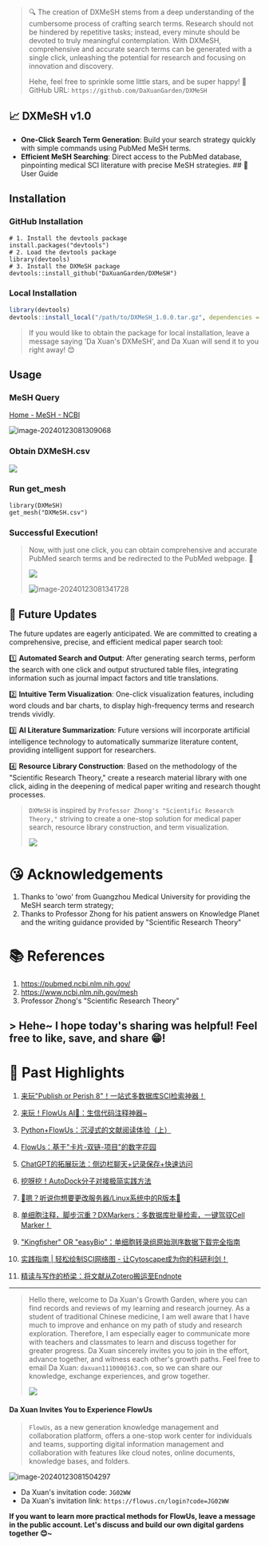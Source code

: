 > 🔍 The creation of DXMeSH stems from a deep understanding of the cumbersome process of crafting search terms. Research should not be hindered by repetitive tasks; instead, every minute should be devoted to truly meaningful contemplation. With DXMeSH, comprehensive and accurate search terms can be generated with a single click, unleashing the potential for research and focusing on innovation and discovery.
>
> Hehe, feel free to sprinkle some little stars, and be super happy! 🤩 GitHub URL: `https://github.com/DaXuanGarden/DXMeSH`

## 📈 DXMeSH v1.0

-   **One-Click Search Term Generation**: Build your search strategy quickly with simple commands using PubMed MeSH terms.
-   **Efficient MeSH Searching**: Direct access to the PubMed database, pinpointing medical SCI literature with precise MeSH strategies. \## 🎯 User Guide

## Installation

### GitHub Installation

```         
# 1. Install the devtools package
install.packages("devtools")
# 2. Load the devtools package
library(devtools)
# 3. Install the DXMeSH package
devtools::install_github("DaXuanGarden/DXMeSH")
```

### Local Installation

``` r
library(devtools)
devtools::install_local("/path/to/DXMeSH_1.0.0.tar.gz", dependencies = TRUE, upgrade = FALSE)
```

> If you would like to obtain the package for local installation, leave a message saying 'Da Xuan's DXMeSH', and Da Xuan will send it to you right away! 😊

## Usage

### MeSH Query

[Home - MeSH - NCBI](https://www.ncbi.nlm.nih.gov/mesh)

![image-20240123081309068](test/8wZmthLXiH.png)

### Obtain DXMeSH.csv

![](test/XDWp1a3k4m.png)

### Run get_mesh

```         
library(DXMeSH)
get_mesh("DXMeSH.csv")
```

### Successful Execution!

> Now, with just one click, you can obtain comprehensive and accurate PubMed search terms and be redirected to the PubMed webpage. 🎉
>
> ![](test/sodq8ixXMQ.png)
>
> ![image-20240123081341728](test/B3BGNwq33k.png)

## 🐾 Future Updates

The future updates are eagerly anticipated. We are committed to creating a comprehensive, precise, and efficient medical paper search tool:

1️⃣ **Automated Search and Output**: After generating search terms, perform the search with one click and output structured table files, integrating information such as journal impact factors and title translations.

2️⃣ **Intuitive Term Visualization**: One-click visualization features, including word clouds and bar charts, to display high-frequency terms and research trends vividly.

3️⃣ **AI Literature Summarization**: Future versions will incorporate artificial intelligence technology to automatically summarize literature content, providing intelligent support for researchers.

4️⃣ **Resource Library Construction**: Based on the methodology of the "Scientific Research Theory," create a research material library with one click, aiding in the deepening of medical paper writing and research thought processes.

> `DXMeSH` is inspired by `Professor Zhong's "Scientific Research Theory,"` striving to create a one-stop solution for medical paper search, resource library construction, and term visualization.
>
> ![](test/20240123082109.jpg)

# 😘 Acknowledgements

1.  Thanks to 'owo' from Guangzhou Medical University for providing the MeSH search term strategy;
2.  Thanks to Professor Zhong for his patient answers on Knowledge Planet and the writing guidance provided by "Scientific Research Theory"

# 📚 References

1.  <https://pubmed.ncbi.nlm.nih.gov/>
2.  <https://www.ncbi.nlm.nih.gov/mesh>
3.  Professor Zhong's "Scientific Research Theory"

## \> Hehe\~ I hope today's sharing was helpful! Feel free to like, save, and share 😁!

# 🎉 Past Highlights

1.  [来玩"Publish or Perish 8"！一站式多数据库SCI检索神器！](https://mp.weixin.qq.com/s/c2QTdHM1oiZO4WKhI4JYwA)

2.  [来玩！FlowUs AI🤖：生信代码注释神器\~](https://mp.weixin.qq.com/s/Cq-qyDWVH3jfCs9GHcfD_A)

3.  [Python+FlowUs：沉浸式的文献阅读体验（上）](https://mp.weixin.qq.com/s/u4ZVW03U9UGvUGSPndnpKw)

4.  [FlowUs：基于"卡片-双链-项目"的数字花园](https://mp.weixin.qq.com/s/TCW87DHmitlt9CVV9-WZaw)

5.  [ChatGPT的拓展玩法：侧边栏聊天+记录保存+快速访问](https://mp.weixin.qq.com/s?__biz=Mzg4NTgyODM0Ng==&mid=2247483842&idx=1&sn=a4daf9b528144d373b0cfb65293ebde9&chksm=cfa3be57f8d4374102533b2ce15c37cd49541d05e887dddbcff53619a289358ad6073334c4df&token=665025671&lang=zh_CN#rd)

6.  [挖呀挖！AutoDock分子对接极简实践方法](https://mp.weixin.qq.com/s?__biz=Mzg4NTgyODM0Ng==&mid=2247483955&idx=1&sn=7b1271f049db4ba8700c0f6c5c4e9d7b&chksm=cfa3bda6f8d434b0c7bf06673d1288048017a09fc6912c175f89cef35dc242d4dc6a7a89b67e&token=1780878932&lang=zh_CN#rd)

7.  [🎉嗯？听说你想要更改服务器/Linux系统中的R版本🐣](https://mp.weixin.qq.com/s?__biz=Mzg4NTgyODM0Ng==&mid=2247484005&idx=1&sn=e4c84edde7a28aec02f90b855e39fe4f&chksm=cfa3bdf0f8d434e664ffe5244cad1953bbd3bda728df843b59705aeab0e0e73f1ae80108649f&token=1780878932&lang=zh_CN#rd)

8.  [单细胞注释，脚步沉重？DXMarkers：多数据库批量检索，一键驾驭Cell Marker！](https://mp.weixin.qq.com/s?__biz=Mzg4NTgyODM0Ng==&mid=2247484096&idx=1&sn=090eab75d405b40e5e6283c77bc2523c&chksm=cfa3bd55f8d434437598488b7d7b7aa1bf8ddab3b0245e5b81675d75233e2fb28064077962fe&token=1600352050&lang=zh_CN#rd)

9.  ["Kingfisher" OR "easyBio"：单细胞转录组原始测序数据下载完全指南](https://mp.weixin.qq.com/s?__biz=Mzg4NTgyODM0Ng==&mid=2247484168&idx=1&sn=c530047f6f7bf6d5e82181c7e5240d3e&chksm=cfa3bc9df8d4358b19d334e040135422d6ca418d7ff671f98d464ea3b01d70bf414da0ed8e12&token=153066669&lang=zh_CN#rd)

10. [实践指南 \| 轻松绘制SCI网络图 - 让Cytoscape成为你的科研利剑！](https://mp.weixin.qq.com/s?__biz=Mzg4NTgyODM0Ng==&mid=2247484181&idx=1&sn=1f6ac7c7d069ce1682136f6546401765&chksm=cfa3bc80f8d435969b5f26caffe0841c3158d54db71e7626e5c7cbe1230ed72066b50e564387&token=153066669&lang=zh_CN#rd)

11. [精读与写作的桥梁：将文献从Zotero搬运至Endnote](https://mp.weixin.qq.com/s?__biz=Mzg4NTgyODM0Ng==&mid=2247484223&idx=1&sn=4495ef5da03a9edf0f419baf397ad323&chksm=cfa3bcaaf8d435bcd41347d72675c46cb89bd1f222235c2f0afed3a40b92791930b1e17f9177&token=359264839&lang=zh_CN#rd)

------------------------------------------------------------------------

> Hello there, welcome to Da Xuan's Growth Garden, where you can find records and reviews of my learning and research journey. As a student of traditional Chinese medicine, I am well aware that I have much to improve and enhance on my path of study and research exploration. Therefore, I am especially eager to communicate more with teachers and classmates to learn and discuss together for greater progress. Da Xuan sincerely invites you to join in the effort, advance together, and witness each other's growth paths. Feel free to email Da Xuan: `daxuan111000@163.com`, so we can share our knowledge, exchange experiences, and grow together.
>
> ![](test/cOP3pMi25R.png)

#### Da Xuan Invites You to Experience FlowUs

> `FlowUs`, as a new generation knowledge management and collaboration platform, offers a one-stop work center for individuals and teams, supporting digital information management and collaboration with features like cloud notes, online documents, knowledge bases, and folders.

![image-20240123081504297](test/jLpWHcMPCk.png)

-   Da Xuan's invitation code: `JG02WW`
-   Da Xuan's invitation link: `https://flowus.cn/login?code=JG02WW`

**If you want to learn more practical methods for FlowUs, leave a message in the public account. Let's discuss and build our own digital gardens together 😊\~**
